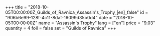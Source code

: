 +++
title = "2018-10-05T00:00:00Z_Guilds_of_Ravnica_Assassin's_Trophy_[en]_false"
id = "906b6e99-128f-4c11-8daf-16099d35b0d4"
date = "2018-10-05T00:00:00Z"
name = "Assassin's Trophy"
lang = ["en"]
price = "9.03"
quantity = 4
foil = false
set = "Guilds of Ravnica"
+++
